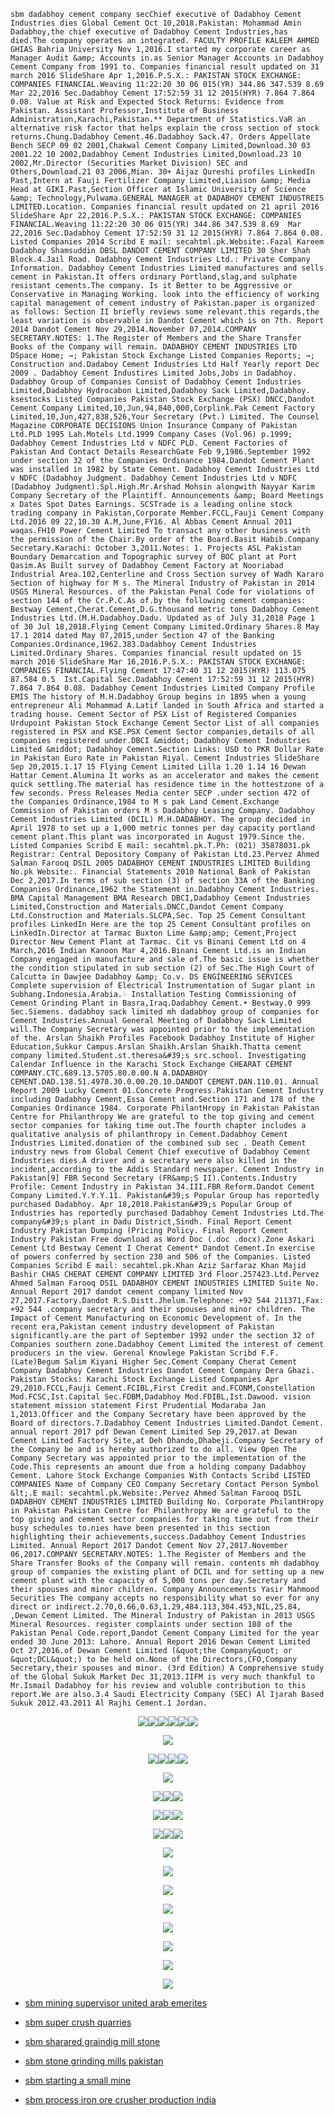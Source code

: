 
```
sbm dadabhoy cement company secChief executive of Dadabhoy Cement Industries dies Global Cement Oct 10,2018.Pakistan: Mohammad Amin Dadabhoy,the chief executive of Dadabhoy Cement Industries,has died.The company operates an integrated. FACULTY PROFILE KALEEM AHMED GHIAS Bahria University Nov 1,2016.I started my corporate career as Manager Audit &amp; Accounts in.as Senior Manager Accounts in Dadabhoy Cement Company from 1991 to. Companies financial result updated on 31 march 2016 SlideShare Apr 1,2016.P.S.X.: PAKISTAN STOCK EXCHANGE: COMPANIES FINANCIAL.Weaving 11:22:20 30 06 015(YR) 344.86 347.539 8.69  Mar 22,2016 Sec.Dadabhoy Cement 17:52:59 31 12 2015(HYR) 7.864 7.864 0.08. Value at Risk and Expected Stock Returns: Evidence from Pakistan. Assistant Professor,Institute of Business Administration,Karachi,Pakistan.** Department of Statistics.VaR an alternative risk factor that helps explain the cross section of stock returns.Chung.Dadabhoy Cement.46.Dadabhoy Sack.47. Orders Appellate Bench SECP 09 02 2001,Chakwal Cement Company Limited,Download.30 03 2001.22 10 2002,Dadabhoy Cement Industries Limited,Download.23 10 2002,Mr.Director (Securities Market Division) SEC and Others,Download.21 03 2006,Mian. 30+ Aijaz Qureshi profiles LinkedIn Past,Intern at Fauji Fertilizer Company Limited,Liaison &amp; Media Head at GIKI.Past,Section Officer at Islamic University of Science &amp; Technology,Pulwama.GENERAL MANAGER at DADABHOY CEMENT INDUSTREIS LIMITED.Location. Companies financial result updated on 21 april 2016 SlideShare Apr 22,2016.P.S.X.: PAKISTAN STOCK EXCHANGE: COMPANIES FINANCIAL.Weaving 11:22:20 30 06 015(YR) 344.86 347.539 8.69  Mar 22,2016 Sec.Dadabhoy Cement 17:52:59 31 12 2015(HYR) 7.864 7.864 0.08. Listed Companies 2014 Scribd E mail: secahtml.pk.Website:.Fazal Kareem Dadabhoy Shamsuddin DBSL DANDOT CEMENT COMPANY LIMITED 30 Sher Shah Block.4.Jail Road. Dadabhoy Cement Industries Ltd.: Private Company Information. Dadabhoy Cement Industries Limited manufactures and sells cement in Pakistan.It offers ordinary Portland,slag,and sulphate resistant cements.The company. Is it Better to be Aggressive or Conservative in Managing Working. look into the efficiency of working capital management of cement industry of Pakistan.paper is organized as follows: Section II briefly reviews some relevant.this regards,the least variation is observable in Dandot Cement which is on 7th. Report 2014 Dandot Cement Nov 29,2014.November 07,2014.COMPANY SECRETARY.NOTES: 1.The Register of Members and the Share Transfer Books of the Company will remain. DADABHOY CEMENT INDUSTRIES LTD DSpace Home; →; Pakistan Stock Exchange Listed Companies Reports; →; Construction and.Dadaboy Cement Industries Ltd Half Yearly report Dec 2009 ﻿. Dadabhoy Cement Industires Limited Jobs,Jobs in Dadabhoy. Dadabhoy Group of Companies Consist of Dadabhoy Cement Industries Limited,Dadabhoy Hydrocabon Limited,Dadabhoy Sack Limited,Dadabhoy. ksestocks Listed Companies Pakistan Stock Exchange (PSX) DNCC,Dandot Cement Company Limited,10,Jun,94,840,000,Corplink.Pak Cement Factory Limited,10,Jun,427,838,526,Your Secretary (Pvt.) Limited. The Counsel Magazine CORPORATE DECISIONS Union Insurance Company of Pakistan Ltd.PLD 1995 Lah.Motels Ltd.1999 Company Cases (Vol.96) p.1999; Dadabhoy Cement Industries Ltd v NDFC PLD. Cement Factories of Pakistan And Contact Details ResearchGate Feb 9,1986.September 1992 under section 32 of the Companies Ordinance 1984.Dandot Cement Plant was installed in 1982 by State Cement. Dadabhoy Cement Industries Ltd v NDFC (Dadabhoy Judgment. Dadabhoy Cement Industries Ltd v NDFC (Dadabhoy Judgment).Spl.High.Mr.Arshad Mohsin alongwith Nayyar Karim Company Secretary of the Plaintiff. Announcements &amp; Board Meetings x Dates Spot Dates Earnings. SCSTrade is a leading online stock trading company in Pakistan,Corporate Member.FCCL,Fauji Cement Company Ltd.2016 09 22,10.30 A.M,June,FY16. Al Abbas Cement Annual 2011 waqas.FH10 Power Cement Limited To transact any other business with the permission of the Chair.By order of the Board.Basit Habib.Company Secretary.Karachi: October 3,2011.Notes: 1. Projects ASL Pakistan Boundary Demarcation and Topographic survey of BOC plant at Port Qasim.As Built survey of Dadabhoy Cement Factory at Nooriabad Industrial Area.102,Centerline and Cross Section survey of Wadh Kararo Section of highway for M s. The Mineral Industry of Pakistan in 2014 USGS Mineral Resources. of the Pakistan Penal Code for violations of section 144 of the Cr.P.C.As of.by the following cement companies: Bestway Cement,Cherat.Cement,D.G.thousand metric tons Dadabhoy Cement Industries Ltd.(M.H.Dadabhoy.Dadu. Updated as of July 31,2018 Page 1 of 30 Jul 18,2018.Flying Cement Company Limited.Ordinary Shares.8 May 17.1 2014 dated May 07,2015,under Section 47 of the Banking Companies.Ordinance,1962.383.Dadabhoy Cement Industries Limited.Ordinary Shares. Companies financial result updated on 15 march 2016 SlideShare Mar 16,2016.P.S.X.: PAKISTAN STOCK EXCHANGE: COMPANIES FINANCIAL.Flying Cement 17:47:40 31 12 2015(HYR) 113.075 87.584 0.5  Ist.Capital Sec.Dadabhoy Cement 17:52:59 31 12 2015(HYR) 7.864 7.864 0.08. Dadabhoy Cement Industries Limited Company Profile EMIS The history of M.H.Dadabhoy Group begins in 1895 when a young entrepreneur Ali Mohammad A.Latif landed in South Africa and started a trading house. Cement Sector of PSX List of Registered Companies Urdupoint Pakistan Stock Exchange Cement Sector List of all companies registered in PSX and KSE.PSX Cement Sector companies,details of all companies registered under.DBCI &middot; Dadabhoy Cement Industries Limited &middot; Dadabhoy Cement.Section Links: USD to PKR Dollar Rate in Pakistan Euro Rate in Pakistan Riyal. Cement Industries SlideShare Sep 20,2015.1.17 15 Flying Cement Limited Lilla 1.20 1.14 16 Dewan Hattar Cement.Alumina It works as an accelerator and makes the cement quick settling.The material has residence time in the hottestzone of a few seconds. Press Releases Media center SECP .under section 472 of the Companies Ordinance,1984 to M s pak Land Cement.Exchange Commission of Pakistan orders M s Dadabhoy Leasing Company. Dadabhoy Cement Industries Limited (DCIL) M.H.DADABHOY. The group decided in April 1978 to set up a 1,000 metric tonnes per day capacity portland cement plant.This plant was incorporated in August 1979.Since the. Listed Companies Scribd E mail: secahtml.pk.T.Ph: (021) 35878031.pk Registrar: Central Depository Company of Pakistan Ltd.23.Pervez Ahmed Salman Farooq DSIL 2005 DADABHOY CEMENT INDUSTRIES LIMITED Building No.pk Website:. Financial Statements 2010 National Bank of Pakistan Dec 2,2017.In terms of sub section (3) of section 33A of the Banking Companies Ordinance,1962 the Statement in.Dadabhoy Cement Industries. BMA Capital Management BMA Research DBCI,Dadabhoy Cement Industries Limited,Construction and Materials.DNCC,Dandot Cement Company Ltd.Construction and Materials.SLCPA,Sec. Top 25 Cement Consultant profiles LinkedIn Here are the top 25 Cement Consultant profiles on LinkedIn.Director at Tarmac Buxton Lime &amp;amp; Cement,Project Director New Cement Plant at Tarmac. Cit vs Binani Cement Ltd on 4 March,2016 Indian Kanoon Mar 4,2016.Binani Cement Ltd.is an Indian Company engaged in manufacture and sale of.The basic issue is whether the condition stipulated in sub section (2) of Sec.The High Court of Calcutta in Dawjee Dadabhoy &amp; Co.v. DS ENGINEERING SERVICES Complete supervision of Electrical Instrumentation of Sugar plant in Subhang.Indonesia.Arabia.♢ Installation Testing Commissioning of Cement Grinding Plant in Basra,Iraq.Dadabhoy Cement.• Bestway.0 999 Sec.Siemens. dadabhoy sack limited mh dadabhoy group of companies for Cement Industries.Annual General Meeting of Dadabhoy Sack Limited will.The Company Secretary was appointed prior to the implementation of the. Arslan Shaikh Profiles Facebook Dadabhoy Institute of Higher Education,Sukkur Campus.Arslan Shaikh.Arslan Shaikh.Thatta cement company limited.Student.st.theresa&#39;s src.school. Investigating Calendar Influence in the Karachi Stock Exchange CHEARAT CEMENT COMPANY.CTC.689.13.5705.80.0.00.N A.DADABHOY CEMENT.DAD.138.51.4978.30.0.00.20.10.DANDOT CEMENT.DAN.110.01. Annual Report 2009 Lucky Cement 01.Concrete Progress.Pakistan Cement Industry including Dadabhoy Cement,Essa Cement and.Section 171 and 178 of the Companies Ordinance 1984. Corporate PhilantHropy in Pakistan Pakistan Centre for Philanthropy We are grateful to the top giving and cement sector companies for taking time out.The fourth chapter includes a qualitative analysis of philanthropy in Cement.Dadabhoy Cement Industries Limited.donation of the combined sub sec . Death Cement industry news from Global Cement Chief executive of Dadabhoy Cement Industries dies.A driver and a secretary were also killed in the incident,according to the Addis Standard newspaper. Cement Industry in Pakistan[9] FBR Second Secretary (FR&amp;S II).Contents.Industry Profile: Cement Industry in Pakistan 34.III.FBR Reform.Dandot Cement Company Limited.Y.Y.Y.11. Pakistan&#39;s Popular Group has reportedly purchased Dadabhoy. Apr 18,2018.Pakistan&#39;s Popular Group of Industries has reportedly purchased Dadabhoy Cement Industries Ltd.The company&#39;s plant in Dadu District,Sindh. Final Report Cement Industry Pakistan Dumping (Pricing Policy. Final Report Cement Industry Pakistan Free download as Word Doc (.doc .docx).Zone Askari Cement Ltd Bestway Cement I Cherat Cement* Dandot Cement.In exercise of powers conferred by section 230 and 506 of the Companies. Listed Companies Scribd E mail: secahtml.pk.Khan Aziz Sarfaraz Khan Majid Bashir CHAS CHERAT CEMENT COMPANY LIMITED 3rd Floor.257423.Ltd.Pervez Ahmed Salman Farooq DSIL DADABHOY CEMENT INDUSTRIES LIMITED Suite No. Annual Report 2017 dandot cement company limited Nov 27,2017.Factory.Dandot R.S.Distt.Jhelum.Telephone: +92 544 211371,Fax: +92 544 .company secretary and their spouses and minor children. The Impact of Cement Manufacturing on Economic Development of. In the recent era,Pakistan cement industry development of Pakistan significantly.are the part of September 1992 under the section 32 of Companies southern zone.Dadabhoy Cement Limited the interest of cement producers in the view. Gerenal Knowlege Pakistan Scribd F.F.(Late)Begum Salim Kiyani Higher Sec.Cement Company Cherat Cement Company Dadabhoy Cement Industries Dandot Cement Company Dera Ghazi. Pakistan Stocks: Karachi Stock Exchange Listed Companies Apr 29,2010.FCCL,Fauji Cement.FCIBL,First Credit and.FCONM,Constellation Mod.FCSC,Ist.Capital Sec.FDBM,Dadabhoy Mod.FDIBL,Ist.Dawood. vision statement mission statement First Prudential Modaraba Jan 1,2013.Officer and the Company Secretary have been approved by the Board of directors.7.Dadabhoy Cement Industries Limited.Dandot Cement. annual report 2017 pdf Dewan Cement Limited Sep 29,2017.at Dewan Cement Limited Factory Site,at Deh Dhando,Dhabeji.Company Secretary of the Company be and is hereby authorized to do all. View Open The Company Secretary was appointed prior to the implementation of the Code.This represents an amount due from a holding company Dadabhoy Cement. Lahore Stock Exchange Companies With Contacts Scribd LISTED COMPANIES Name of Company CEO Company Secretary Contact Person Symbol &lt;.E mail: secahtml.pk.Website:.Pervez Ahmed Salman Farooq DSIL DADABHOY CEMENT INDUSTRIES LIMITED Building No. Corporate PhilantHropy in Pakistan Pakistan Centre for Philanthropy We are grateful to the top giving and cement sector companies for taking time out from their busy schedules to.nies have been presented in this section highlighting their achievements,success.Dadabhoy Cement Industries Limited. Annual Report 2017 Dandot Cement Nov 27,2017.November 06,2017.COMPANY SECRETARY.NOTES: 1.The Register of Members and the Share Transfer Books of the Company will remain. contents mh dadabhoy group of companies the existing plant of DCIL and for setting up a new cement plant with the capacity of 5,000 tons per day.Secretary and their spouses and minor children. Company Announcements Yasir Mahmood Securities The company accepts no responsibility what so ever for any direct or indirect.2.70,0.66,0.63,1.29,484.113,304.453,NIL,25.84, ,Dewan Cement Limited. The Mineral Industry of Pakistan in 2013 USGS Mineral Resources. register complaints under section 188 of the Pakistan Penal Code.report,Dandot Cement Company Limited for the year ended 30 June 2013: Lahore. Annual Report 2016 Dewan Cement Limited Oct 27,2016.of Dewan Cement Limited (&quot;the Company&quot; or &quot;DCL&quot;) to be held on.None of the Directors,CFO,Company Secretary,their spouses and minor. (3rd Edition) A Comprehensive study of the Global Sukuk Market Dec 31,2013.IIFM is very much thankful to Mr.Ismail Dadabhoy for his review and voluble contribution to this report.We are also.3.4 Saudi Electricity Company (SEC) Al Ijarah Based Sukuk 2012.43.2011 Al Rajhi Cement.1 Jordan. 
```

<div align="center">
  
<a rel="nofollow" href="https://m.shibang-china.com?f=github&k=sbm+dadabhoy+cement+company+sec"><img src="https://static.shibang-china.com/en/l.png"></a><img src="https://static.shibang-china.com/en/hw.png"><a rel="nofollow" href="https://m.shibang-china.com/product/?f=github&k=sbm+dadabhoy+cement+company+sec"><img src="https://static.shibang-china.com/en/p.png"></a><a rel="nofollow" href="https://m.shibang-china.com/cases/?f=github&k=sbm+dadabhoy+cement+company+sec"><img src="https://static.shibang-china.com/en/c.png"></a><a rel="nofollow" href="https://m.shibang-china.com/news/?f=github&k=sbm+dadabhoy+cement+company+sec"><img src="https://static.shibang-china.com/en/n.png"></a><a rel="nofollow" href="https://m.shibang-china.com?f=github&k=sbm+dadabhoy+cement+company+sec"><img src="https://static.shibang-china.com/en/m.png"></a>

<a rel="nofollow" href="https://m.shibang-china.com/product/?f=github&k=sbm+dadabhoy+cement+company+sec"><img src="https://static.shibang-china.com/en/b.jpg"></a>
  
<a rel="nofollow" href="https://m.shibang-china.com/solution-aggregate.html?f=github&k=sbm+dadabhoy+cement+company+sec"><img src="https://static.shibang-china.com/en/a.jpg"></a><a rel="nofollow" href="https://m.shibang-china.com/solution-mine.html?f=github&k=sbm+dadabhoy+cement+company+sec"><img src="https://static.shibang-china.com/en/m.jpg"></a><a rel="nofollow" href="https://m.shibang-china.com/solution-mill.html?f=github&k=sbm+dadabhoy+cement+company+sec"><img src="https://static.shibang-china.com/en/g.jpg"></a><a rel="nofollow" href="https://m.shibang-china.com/solution-epc.html?f=github&k=sbm+dadabhoy+cement+company+sec"><img src="https://static.shibang-china.com/en/e.jpg"></a>

<a rel="nofollow" href="https://m.shibang-china.com/product/?f=github&k=sbm+dadabhoy+cement+company+sec"><img src="https://static.shibang-china.com/en/a-p.png"></a>

<a rel="nofollow" href="https://m.shibang-china.com/product/crusher/c6x.html?f=github&k=sbm+dadabhoy+cement+company+sec"><img src="https://static.shibang-china.com/en/j.jpg"></a><a rel="nofollow" href="https://m.shibang-china.com/product/crusher/ci5x.html?f=github&k=sbm+dadabhoy+cement+company+sec"><img src="https://static.shibang-china.com/en/i.jpg"></a><a rel="nofollow" href="https://m.shibang-china.com/product/crusher/hst.html?f=github&k=sbm+dadabhoy+cement+company+sec"><img src="https://static.shibang-china.com/en/c.jpg"></a>

<a rel="nofollow" href="https://m.shibang-china.com/product/mill/mtw.html?f=github&k=sbm+dadabhoy+cement+company+sec"><img src="https://static.shibang-china.com/en/mtw.jpg"></a><a rel="nofollow" href="https://m.shibang-china.com/product/mill/scm.html?f=github&k=sbm+dadabhoy+cement+company+sec"><img src="https://static.shibang-china.com/en/scm.jpg"></a><a rel="nofollow" href="https://m.shibang-china.com/product/mill/lm.html?f=github&k=sbm+dadabhoy+cement+company+sec"><img src="https://static.shibang-china.com/en/lm.jpg"></a>

<a rel="nofollow" href="https://m.shibang-china.com/product/sand/vsi6x.html?f=github&k=sbm+dadabhoy+cement+company+sec"><img src="https://static.shibang-china.com/en/6x.jpg"></a><a rel="nofollow" href="https://m.shibang-china.com/product/sand/vu.html?f=github&k=sbm+dadabhoy+cement+company+sec"><img src="https://static.shibang-china.com/en/vu.jpg"></a><a rel="nofollow" href="https://m.shibang-china.com/product/mobile/klun.html?f=github&k=sbm+dadabhoy+cement+company+sec"><img src="https://static.shibang-china.com/en/k.jpg"></a>

<a rel="nofollow" href="https://m.shibang-china.com/cases/?f=github&k=sbm+dadabhoy+cement+company+sec"><img src="https://static.shibang-china.com/en/case.png"></a>

<a rel="nofollow" href="https://m.shibang-china.com/cases/aggregate/202.html?f=github&k=sbm+dadabhoy+cement+company+sec"><img src="https://static.shibang-china.com/en/c-1.jpg"></a>

<a rel="nofollow" href="https://m.shibang-china.com/cases/aggregate/203.html?f=github&k=sbm+dadabhoy+cement+company+sec"><img src="https://static.shibang-china.com/en/c-2.jpg"></a>

<a rel="nofollow" href="https://m.shibang-china.com/cases/mill/123.html?f=github&k=sbm+dadabhoy+cement+company+sec"><img src="https://static.shibang-china.com/en/c-3.jpg"></a>

<a rel="nofollow" href="https://m.shibang-china.com/contact_us.html?f=github&k=sbm+dadabhoy+cement+company+sec"><img src="https://static.shibang-china.com/en/contact.png"></a>

<a rel="nofollow" href="https://swt.shibang-china.com/?f=github&k=sbm+dadabhoy+cement+company+sec"><img src="https://static.shibang-china.com/en/chat.png"></a>

<a rel="nofollow" href="https://whatsapp.shibangsoft.com/WhatsApp.php?f=github&k=sbm+dadabhoy+cement+company+sec"><img src="https://static.shibang-china.com/en/whatsapp.png"></a>

<a rel="nofollow" href="https://m.shibang-china.com/?f=github&k=sbm+dadabhoy+cement+company+sec"><img src="https://static.shibang-china.com/en/website.png"></a>

</div>


* [sbm mining supervisor united arab emerites](sbm%20mining%20supervisor%20united%20arab%20emerites.md)

* [sbm super crush quarries](sbm%20super%20crush%20quarries.md)

* [sbm sharared graindig mill stone](sbm%20sharared%20graindig%20mill%20stone.md)

* [sbm stone grinding mills pakistan](sbm%20stone%20grinding%20mills%20pakistan.md)

* [sbm starting a small mine](sbm%20starting%20a%20small%20mine.md)

* [sbm process iron ore crusher production india](sbm%20process%20iron%20ore%20crusher%20production%20india.md)